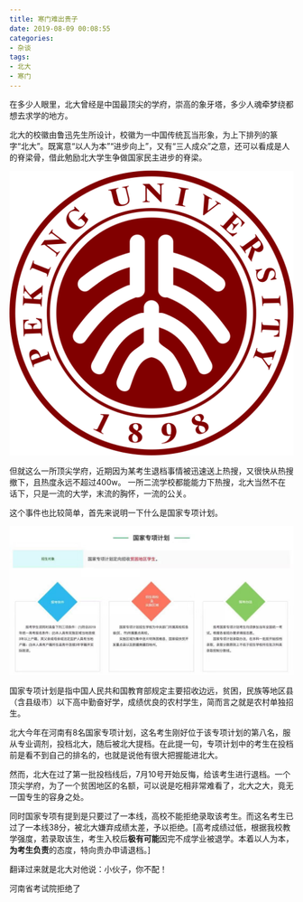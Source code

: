 ```yaml
---
title: 寒门难出贵子
date: 2019-08-09 00:08:55
categories:
- 杂谈
tags:
- 北大
- 寒门
---
```


在多少人眼里，北大曾经是中国最顶尖的学府，崇高的象牙塔，多少人魂牵梦绕都想去求学的地方。

北大的校徽由鲁迅先生所设计，校徽为一中国传统瓦当形象，为上下排列的篆字“北大”。既寓意“以人为本”“进步向上”，又有“三人成众”之意，还可以看成是人的脊梁骨，借此勉励北大学生争做国家民主进步的脊梁。

![](寒门难出贵子/1.png)

但就这么一所顶尖学府，近期因为某考生退档事情被迅速送上热搜，又很快从热搜撤下，且热度永远不超过400w。
一所二流学校都能能力下热搜，北大当然不在话下，只是一流的大学，末流的胸怀，一流的公关。

这个事件也比较简单，首先来说明一下什么是国家专项计划。

![](寒门难出贵子/2.jpg)

国家专项计划是指中国人民共和国教育部规定主要招收边远，贫困，民族等地区县（含县级市）以下高中勤奋好学，成绩优良的农村学生，简而言之就是农村单独招生。

北大今年在河南有8名国家专项计划，这名考生刚好位于该专项计划的第八名，服从专业调剂，投档北大，随后被北大提档。在此提一句，专项计划中的考生在投档前是看不到自己的排名的，也就是说他有很大把握能进北大。

然而，北大在过了第一批投档线后，7月10号开始反悔，给该考生进行退档。一个顶尖学府，为了一个贫困地区的名额，可以说是吃相非常难看了，北大之大，竟无一国专生的容身之处。

同时国家专项有提到是只要过了一本线，高校不能拒绝录取该考生。而这名考生已过了一本线38分，被北大嫌弃成绩太差，予以拒绝。[高考成绩过低，根据我校教学强度，若录取该生，考生入校后**极有可能**因完不成学业被退学。本着以人为本，**为考生负责**的态度，特向贵办申请退档。]

翻译过来就是北大对他说：小伙子，你不配！

河南省考试院拒绝了
